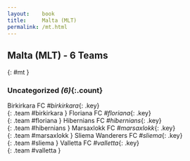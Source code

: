 ```yaml
---
layout:    book
title:     Malta (MLT)
permalink: /mt.html
---
```


## Malta (MLT) - 6 Teams
{: #mt }





### Uncategorized _(6)_{:.count}

Birkirkara FC _#birkirkara_{: .key} <br>
{: .team #birkirkara }
Floriana FC _#floriana_{: .key} <br>
{: .team #floriana }
Hibernians FC _#hibernians_{: .key} <br>
{: .team #hibernians }
Marsaxlokk FC _#marsaxlokk_{: .key} <br>
{: .team #marsaxlokk }
Sliema Wanderers FC _#sliema_{: .key} <br>
{: .team #sliema }
Valletta FC _#valletta_{: .key} <br>
{: .team #valletta }


 
